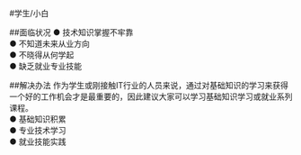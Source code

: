 #学生/小白

##面临状况
  ● 技术知识掌握不牢靠<br>
  ● 不知道未来从业方向<br>
  ● 不晓得从何学起<br>
  ● 缺乏就业专业技能<br>  
  
  ##解决办法
作为学生或刚接触IT行业的人员来说，通过对基础知识的学习来获得一个好的工作机会才是最重要的，因此建议大家可以学习基础知识学习或就业系列课程。<br>
  ● 基础知识积累<br>
  ● 专业技术学习<br>
  ● 就业技能实践<br>
